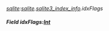 _[sqlite](../../modules/sqlite/sqlite-module.md):[sqlite](../../modules/sqlite/sqlite-module.md).[sqlite3\_index\_info](../../modules/sqlite/sqlite-sqlite3_index_info.md).idxFlags_
##### Field idxFlags:[Int](../../modules/wonkey/wonkey-types-int.md)
